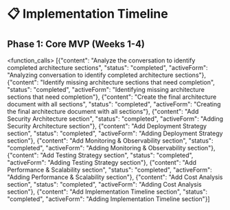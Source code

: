 # 📋 Implementation Timeline

## Phase 1: Core MVP (Weeks 1-4)

<function_calls>
<invoke name="TodoWrite">
<parameter name="todos">[{"content": "Analyze the conversation to identify completed architecture sections", "status": "completed", "activeForm": "Analyzing conversation to identify completed architecture sections"}, {"content": "Identify missing architecture sections that need completion", "status": "completed", "activeForm": "Identifying missing architecture sections that need completion"}, {"content": "Create the final architecture document with all sections", "status": "completed", "activeForm": "Creating the final architecture document with all sections"}, {"content": "Add Security Architecture section", "status": "completed", "activeForm": "Adding Security Architecture section"}, {"content": "Add Deployment Strategy section", "status": "completed", "activeForm": "Adding Deployment Strategy section"}, {"content": "Add Monitoring & Observability section", "status": "completed", "activeForm": "Adding Monitoring & Observability section"}, {"content": "Add Testing Strategy section", "status": "completed", "activeForm": "Adding Testing Strategy section"}, {"content": "Add Performance & Scalability section", "status": "completed", "activeForm": "Adding Performance & Scalability section"}, {"content": "Add Cost Analysis section", "status": "completed", "activeForm": "Adding Cost Analysis section"}, {"content": "Add Implementation Timeline section", "status": "completed", "activeForm": "Adding Implementation Timeline section"}]